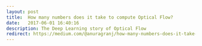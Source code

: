 ```yaml
---
layout: post
title:  How many numbers does it take to compute Optical Flow?
date:   2017-06-01 16:40:16
description: The Deep Learning story of Optical Flow
redirect: https://medium.com/@anuragranj/how-many-numbers-does-it-take-to-compute-optical-flow-aa9545337b91
---
```

